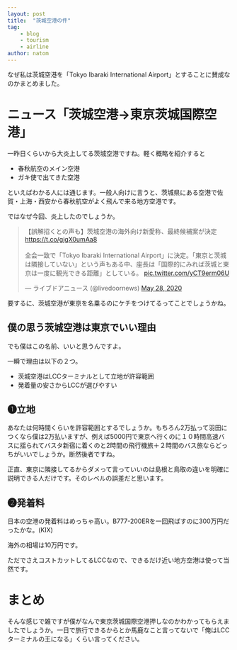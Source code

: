 ```yaml
---
layout: post
title:  "茨城空港の件"
tag:
    - blog
    - tourism
    - airline
author: natom
---
```


なぜ私は茨城空港を「Tokyo Ibaraki International Airport」とすることに賛成なのかまとめました。

# ニュース「茨城空港→東京茨城国際空港」

一昨日くらいから大炎上してる茨城空港ですね。軽く概略を紹介すると

- 春秋航空のメイン空港
- ガキ使で出てきた空港

といえばわかる人には通じます。一般人向けに言うと、茨城県にある空港で佐賀・上海・西安から春秋航空がよく飛んで来る地方空港です。

ではなぜ今回、炎上したのでしょうか。

<blockquote class="twitter-tweet"><p lang="ja" dir="ltr">【誤解招くとの声も】茨城空港の海外向け新愛称、最終候補案が決定<a href="https://t.co/gjgX0umAa8">https://t.co/gjgX0umAa8</a><br><br>全会一致で「Tokyo Ibaraki International Airport」に決定。「東京と茨城は隣接していない」という声もある中、座長は「国際的にみれば茨城と東京は一度に観光できる距離」としている。 <a href="https://t.co/yCT9erm06U">pic.twitter.com/yCT9erm06U</a></p>&mdash; ライブドアニュース (@livedoornews) <a href="https://twitter.com/livedoornews/status/1265984986999488513?ref_src=twsrc%5Etfw">May 28, 2020</a></blockquote> <script async src="https://platform.twitter.com/widgets.js" charset="utf-8"></script>

要するに、茨城空港が東京を名乗るのにケチをつけてるってことでしょうかね。

## 僕の思う茨城空港は東京でいい理由

でも僕はこの名前、いいと思うんですよ。

一瞬で理由は以下の２つ。
- 茨城空港はLCCターミナルとして立地が許容範囲
- 発着量の安さからLCCが選びやすい

## ❶立地
あなたは何時間くらいを許容範囲とするでしょうか。もちろん2万払って羽田につくなら僕は2万払いますが、例えば5000円で東京へ行くのに１０時間高速バスに揺られてバスタ新宿に着くのと2時間の飛行機旅＋２時間のバス旅ならどっちがいいでしょうか。断然後者ですね。

正直、東京に隣接してるからダメって言っていいのは島根と鳥取の違いを明確に説明できる人だけです。そのレベルの誤差だと思います。

## ❷発着料
日本の空港の発着料はめっちゃ高い。B777-200ERを一回飛ばすのに300万円だったかな。(KIX)

海外の相場は10万円です。

ただでさえコストカットしてるLCCなので、できるだけ近い地方空港は使って当然です。

# まとめ
そんな感じで雑ですが僕がなんで東京茨城国際空港押しなのかわかってもらえましたでしょうか。一日で旅行できるからとか馬鹿なこと言ってないで「俺はLCCターミナルの王になる」くらい言ってください。
